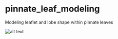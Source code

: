 # pinnate_leaf_modeling
Modeling leaflet and lobe shape within pinnate leaves

![alt text]([[https://github.com/DanChitwood/pinnate_leaf_modeling/blob/main/pinnate_leaves_figure.jpg])
